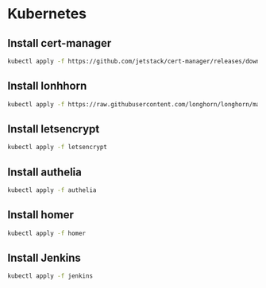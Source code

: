 # Kubernetes

## Install cert-manager

``` bash
kubectl apply -f https://github.com/jetstack/cert-manager/releases/download/v1.5.4/cert-manager.yaml
```

## Install lonhhorn

``` bash
kubectl apply -f https://raw.githubusercontent.com/longhorn/longhorn/master/deploy/longhorn.yaml
```


## Install letsencrypt

``` bash
kubectl apply -f letsencrypt
```

## Install authelia

``` bash
kubectl apply -f authelia
```

## Install homer

``` bash
kubectl apply -f homer
```

## Install Jenkins

``` bash
kubectl apply -f jenkins
```
